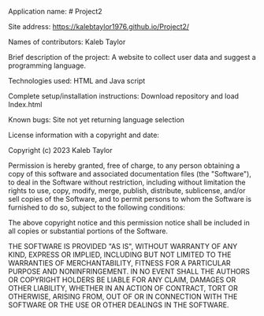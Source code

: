 Application name: # Project2

Site address:  https://kalebtaylor1976.github.io/Project2/

Names of contributors: Kaleb Taylor

Brief description of the project: A website to collect user data and suggest a programming language. 

Technologies used: HTML and Java script

Complete setup/installation instructions: Download repository and load Index.html

Known bugs: Site not yet returning language selection

License information with a copyright and date:

Copyright (c) 2023 Kaleb Taylor

Permission is hereby granted, free of charge, to any person obtaining a copy
of this software and associated documentation files (the "Software"), to deal
in the Software without restriction, including without limitation the rights
to use, copy, modify, merge, publish, distribute, sublicense, and/or sell
copies of the Software, and to permit persons to whom the Software is
furnished to do so, subject to the following conditions:

The above copyright notice and this permission notice shall be included in all
copies or substantial portions of the Software.

THE SOFTWARE IS PROVIDED "AS IS", WITHOUT WARRANTY OF ANY KIND, EXPRESS OR
IMPLIED, INCLUDING BUT NOT LIMITED TO THE WARRANTIES OF MERCHANTABILITY,
FITNESS FOR A PARTICULAR PURPOSE AND NONINFRINGEMENT. IN NO EVENT SHALL THE
AUTHORS OR COPYRIGHT HOLDERS BE LIABLE FOR ANY CLAIM, DAMAGES OR OTHER
LIABILITY, WHETHER IN AN ACTION OF CONTRACT, TORT OR OTHERWISE, ARISING FROM,
OUT OF OR IN CONNECTION WITH THE SOFTWARE OR THE USE OR OTHER DEALINGS IN THE
SOFTWARE.
